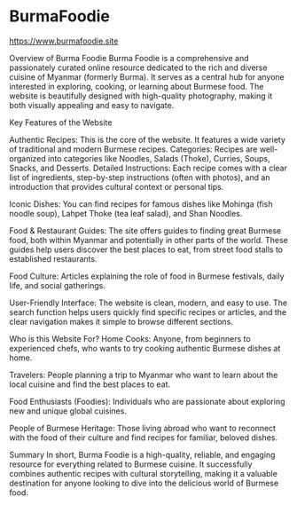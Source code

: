 # BurmaFoodie

https://www.burmafoodie.site

Overview of Burma Foodie
Burma Foodie is a comprehensive and passionately curated online resource dedicated to the rich and diverse cuisine of Myanmar (formerly Burma). It serves as a central hub for anyone interested in exploring, cooking, or learning about Burmese food. The website is beautifully designed with high-quality photography, making it both visually appealing and easy to navigate.

Key Features of the Website

Authentic Recipes: This is the core of the website. It features a wide variety of traditional and modern Burmese recipes.
Categories: Recipes are well-organized into categories like Noodles, Salads (Thoke), Curries, Soups, Snacks, and Desserts.
Detailed Instructions: Each recipe comes with a clear list of ingredients, step-by-step instructions (often with photos), and an introduction that provides cultural context or personal tips.

Iconic Dishes: You can find recipes for famous dishes like Mohinga (fish noodle soup), Lahpet Thoke (tea leaf salad), and Shan Noodles.

Food & Restaurant Guides: The site offers guides to finding great Burmese food, both within Myanmar and potentially in other parts of the world. These guides help users discover the best places to eat, from street food stalls to established restaurants.

Food Culture: Articles explaining the role of food in Burmese festivals, daily life, and social gatherings.

User-Friendly Interface: The website is clean, modern, and easy to use. The search function helps users quickly find specific recipes or articles, and the clear navigation makes it simple to browse different sections.

Who is this Website For?
Home Cooks: Anyone, from beginners to experienced chefs, who wants to try cooking authentic Burmese dishes at home.

Travelers: People planning a trip to Myanmar who want to learn about the local cuisine and find the best places to eat.

Food Enthusiasts (Foodies): Individuals who are passionate about exploring new and unique global cuisines.

People of Burmese Heritage: Those living abroad who want to reconnect with the food of their culture and find recipes for familiar, beloved dishes.

Summary
In short, Burma Foodie is a high-quality, reliable, and engaging resource for everything related to Burmese cuisine. It successfully combines authentic recipes with cultural storytelling, making it a valuable destination for anyone looking to dive into the delicious world of Burmese food.
